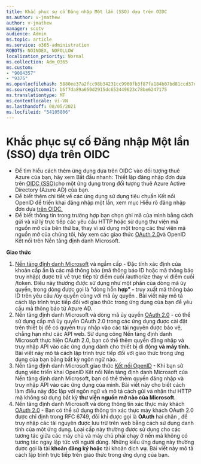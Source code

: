 ```yaml
---
title: Khắc phục sự cố Đăng nhập Một lần (SSO) dựa trên OIDC
ms.author: v-jmathew
author: v-jmathew
manager: scotv
audience: Admin
ms.topic: article
ms.service: o365-administration
ROBOTS: NOINDEX, NOFOLLOW
localization_priority: Normal
ms.collection: Adm_O365
ms.custom:
- "9004357"
- "9375"
ms.openlocfilehash: 5880ee37a2fcc98b34231cc9960fb3f87fa184b07bd81ccd37d0ea5a78170af0
ms.sourcegitcommit: b5f7da89a650d2915dc652449623c78be6247175
ms.translationtype: MT
ms.contentlocale: vi-VN
ms.lasthandoff: 08/05/2021
ms.locfileid: "54105806"
---
```

# <a name="troubleshoot-oidc-based-seamless-single-sign-on-sso-issues"></a>Khắc phục sự cố Đăng nhập Một lần (SSO) dựa trên OIDC

- Để tìm hiểu cách thêm ứng dụng dựa trên OIDC vào đối tượng thuê Azure của bạn, hãy xem Bắt đầu nhanh: Thiết lập đăng nhập đơn dựa trên [OIDC (SSO)](https://docs.microsoft.com/azure/active-directory/manage-apps/add-application-portal-setup-oidc-sso)cho một ứng dụng trong đối tượng thuê Azure Active Directory (Azure AD) của bạn.
- Để biết thêm chi tiết về các ứng dụng sử dụng tiêu chuẩn Kết nối OpenID để triển khai đăng nhập một lần, xem mục Hiểu rõ đăng nhập đơn dựa [trên OIDC.](https://docs.microsoft.com/azure/active-directory/manage-apps/configure-oidc-single-sign-on)
- Để biết thông tin trong trường hợp bạn chọn ghi mã của mình bằng cách gửi và xử lý trực tiếp các yêu cầu HTTP hoặc sử dụng thư viện mã nguồn mở của bên thứ ba, thay vì sử dụng một trong các thư viện mã nguồn mở của chúng tôi, hãy xem các giao thức [OAuth 2.0](https://docs.microsoft.com/azure/active-directory/develop/active-directory-v2-protocols)và OpenID Kết nối trên Nền tảng định danh Microsoft.

**Giao thức**

1. [Nền tảng định danh Microsoft](https://docs.microsoft.com/azure/active-directory/develop/v2-oauth2-implicit-grant-flow) và ngầm cấp - Đặc tính xác định của khoản cấp ẩn là các mã thông báo (mã thông báo ID hoặc mã thông báo truy nhập) được trả về trực tiếp từ điểm cuối /authorize thay vì điểm cuối /token. Điều này thường được sử dụng như một phần của dòng mã ủy quyền, trong dòng được gọi là "dòng hỗn **hợp" -** truy xuất mã thông báo ID trên yêu cầu /ủy quyền cùng với mã ủy quyền . Bài viết này mô tả cách lập trình trực tiếp đối với giao thức trong ứng dụng của bạn để yêu cầu mã thông báo từ Azure AD.
2. Nền tảng định danh Microsoft và dòng mã ủy quyền [OAuth 2.0](https://docs.microsoft.com/azure/active-directory/develop/v2-oauth2-auth-code-flow) - có thể sử dụng cấp mã ủy quyền OAuth 2.0 trong các ứng dụng được cài đặt trên thiết bị để có quyền truy nhập vào các tài nguyên được bảo vệ, chẳng hạn như các API web. Sử dụng công Nền tảng định danh Microsoft thực hiện OAuth 2.0, bạn có thể thêm quyền đăng nhập và truy nhập API vào các ứng dụng dành cho thiết bị di động **và máy tính.** Bài viết này mô tả cách lập trình trực tiếp đối với giao thức trong ứng dụng của bạn bằng bất kỳ ngôn ngữ nào.
3. Nền tảng định danh Microsoft giao thức [Kết nối OpenID](https://docs.microsoft.com/azure/active-directory/develop/v2-protocols-oidc) - Khi bạn sử dụng việc triển khai OpenID Kết nối Nền tảng định danh Microsoft của Nền tảng định danh Microsoft, bạn có thể thêm quyền đăng nhập và truy nhập API vào các ứng dụng của mình. Bài viết này cho biết cách làm điều này độc lập với ngôn ngữ và mô tả cách gửi và nhận thư HTTP mà không sử dụng bất kỳ **thư viện nguồn mở nào của Microsoft.**
4. Nền tảng định danh Microsoft và dòng thông tin xác thực máy khách [OAuth 2.0](https://docs.microsoft.com/azure/active-directory/develop/v2-oauth2-client-creds-grant-flow) - Bạn có thể sử dụng thông tin xác thực máy khách OAuth 2.0 được chỉ định trong RFC 6749, đôi khi được gọi là **OAuth** hai chân , để truy nhập các tài nguyên được lưu trữ trên web bằng cách sử dụng danh tính của một ứng dụng. Loại cấp này thường được sử dụng cho các tương tác giữa các máy chủ và máy chủ phải chạy ở nền mà không có tương tác ngay lập tức với người dùng. Những kiểu ứng dụng này thường được gọi là tài **khoản đăng ký hoặc** tài khoản dịch **vụ**. Bài viết này mô tả cách lập trình trực tiếp trên giao thức trong ứng dụng của bạn.
